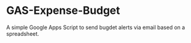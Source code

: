 # GAS-Expense-Budget
A simple Google Apps Script to send bugdet alerts via email based on a spreadsheet.
